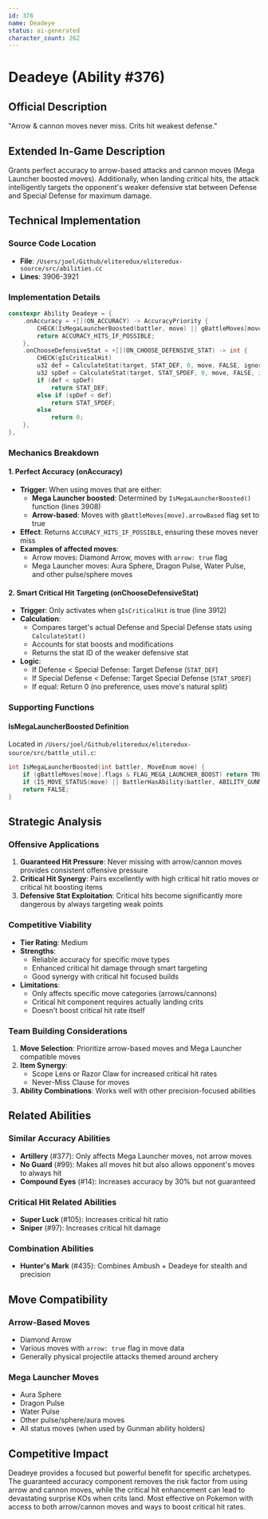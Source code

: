 ```yaml
---
id: 376
name: Deadeye
status: ai-generated
character_count: 262
---
```


# Deadeye (Ability #376)

## Official Description
"Arrow & cannon moves never miss. Crits hit weakest defense."

## Extended In-Game Description
Grants perfect accuracy to arrow-based attacks and cannon moves (Mega Launcher boosted moves). Additionally, when landing critical hits, the attack intelligently targets the opponent's weaker defensive stat between Defense and Special Defense for maximum damage.

## Technical Implementation

### Source Code Location
- **File**: `/Users/joel/Github/eliteredux/eliteredux-source/src/abilities.cc`
- **Lines**: 3906-3921

### Implementation Details

```cpp
constexpr Ability Deadeye = {
    .onAccuracy = +[](ON_ACCURACY) -> AccuracyPriority {
        CHECK(IsMegaLauncherBoosted(battler, move) || gBattleMoves[move].arrowBased)
        return ACCURACY_HITS_IF_POSSIBLE;
    },
    .onChooseDefensiveStat = +[](ON_CHOOSE_DEFENSIVE_STAT) -> int {
        CHECK(gIsCriticalHit)
        u32 def = CalculateStat(target, STAT_DEF, 0, move, FALSE, ignoreDefensiveStatBoosts, battlerUnaware, FALSE);
        u32 spDef = CalculateStat(target, STAT_SPDEF, 0, move, FALSE, ignoreDefensiveStatBoosts, battlerUnaware, FALSE);
        if (def < spDef)
            return STAT_DEF;
        else if (spDef < def)
            return STAT_SPDEF;
        else
            return 0;
    },
},
```

### Mechanics Breakdown

#### 1. Perfect Accuracy (onAccuracy)
- **Trigger**: When using moves that are either:
  - **Mega Launcher boosted**: Determined by `IsMegaLauncherBoosted()` function (lines 3908)
  - **Arrow-based**: Moves with `gBattleMoves[move].arrowBased` flag set to true
- **Effect**: Returns `ACCURACY_HITS_IF_POSSIBLE`, ensuring these moves never miss
- **Examples of affected moves**:
  - Arrow moves: Diamond Arrow, moves with `arrow: true` flag
  - Mega Launcher moves: Aura Sphere, Dragon Pulse, Water Pulse, and other pulse/sphere moves

#### 2. Smart Critical Hit Targeting (onChooseDefensiveStat)
- **Trigger**: Only activates when `gIsCriticalHit` is true (line 3912)
- **Calculation**: 
  - Compares target's actual Defense and Special Defense stats using `CalculateStat()`
  - Accounts for stat boosts and modifications
  - Returns the stat ID of the weaker defensive stat
- **Logic**:
  - If Defense < Special Defense: Target Defense (`STAT_DEF`)
  - If Special Defense < Defense: Target Special Defense (`STAT_SPDEF`)
  - If equal: Return 0 (no preference, uses move's natural split)

### Supporting Functions

#### IsMegaLauncherBoosted Definition
Located in `/Users/joel/Github/eliteredux/eliteredux-source/src/battle_util.c`:
```cpp
int IsMegaLauncherBoosted(int battler, MoveEnum move) {
    if (gBattleMoves[move].flags & FLAG_MEGA_LAUNCHER_BOOST) return TRUE;
    if (IS_MOVE_STATUS(move) || BattlerHasAbility(battler, ABILITY_GUNMAN, FALSE)) return TRUE;
    return FALSE;
}
```

## Strategic Analysis

### Offensive Applications
1. **Guaranteed Hit Pressure**: Never missing with arrow/cannon moves provides consistent offensive pressure
2. **Critical Hit Synergy**: Pairs excellently with high critical hit ratio moves or critical hit boosting items
3. **Defensive Stat Exploitation**: Critical hits become significantly more dangerous by always targeting weak points

### Competitive Viability
- **Tier Rating**: Medium
- **Strengths**:
  - Reliable accuracy for specific move types
  - Enhanced critical hit damage through smart targeting
  - Good synergy with critical hit focused builds
- **Limitations**:
  - Only affects specific move categories (arrows/cannons)
  - Critical hit component requires actually landing crits
  - Doesn't boost critical hit rate itself

### Team Building Considerations
1. **Move Selection**: Prioritize arrow-based moves and Mega Launcher compatible moves
2. **Item Synergy**: 
   - Scope Lens or Razor Claw for increased critical hit rates
   - Never-Miss Clause for moves
3. **Ability Combinations**: Works well with other precision-focused abilities

## Related Abilities

### Similar Accuracy Abilities
- **Artillery** (#377): Only affects Mega Launcher moves, not arrow moves
- **No Guard** (#99): Makes all moves hit but also allows opponent's moves to always hit
- **Compound Eyes** (#14): Increases accuracy by 30% but not guaranteed

### Critical Hit Related Abilities
- **Super Luck** (#105): Increases critical hit ratio
- **Sniper** (#97): Increases critical hit damage

### Combination Abilities
- **Hunter's Mark** (#435): Combines Ambush + Deadeye for stealth and precision

## Move Compatibility

### Arrow-Based Moves
- Diamond Arrow
- Various moves with `arrow: true` flag in move data
- Generally physical projectile attacks themed around archery

### Mega Launcher Moves
- Aura Sphere
- Dragon Pulse  
- Water Pulse
- Other pulse/sphere/aura moves
- All status moves (when used by Gunman ability holders)

## Competitive Impact
Deadeye provides a focused but powerful benefit for specific archetypes. The guaranteed accuracy component removes the risk factor from using arrow and cannon moves, while the critical hit enhancement can lead to devastating surprise KOs when crits land. Most effective on Pokemon with access to both arrow/cannon moves and ways to boost critical hit rates.